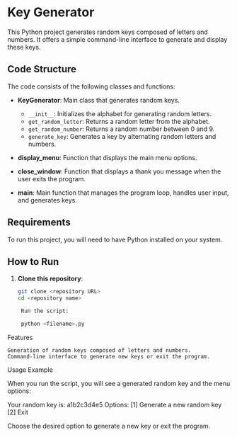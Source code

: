 # Key Generator

This Python project generates random keys composed of letters and numbers. It offers a simple command-line interface to generate and display these keys.

## Code Structure

The code consists of the following classes and functions:

- **KeyGenerator**: Main class that generates random keys.
  - `__init__`: Initializes the alphabet for generating random letters.
  - `get_random_letter`: Returns a random letter from the alphabet.
  - `get_random_number`: Returns a random number between 0 and 9.
  - `generate_key`: Generates a key by alternating random letters and numbers.

- **display_menu**: Function that displays the main menu options.
- **close_window**: Function that displays a thank you message when the user exits the program.
- **main**: Main function that manages the program loop, handles user input, and generates keys.

## Requirements

To run this project, you will need to have Python installed on your system.

## How to Run

1. **Clone this repository**:
   ```bash
   git clone <repository URL>
   cd <repository name>

    Run the script:

    python <filename>.py

Features

    Generation of random keys composed of letters and numbers.
    Command-line interface to generate new keys or exit the program.

Usage Example

When you run the script, you will see a generated random key and the menu options:

Your random key is: a1b2c3d4e5
Options:
[1] Generate a new random key
[2] Exit

Choose the desired option to generate a new key or exit the program.